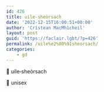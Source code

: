 ```yaml
---
id: 426
title: uile‑sheòrsach
date: '2022-12-15T16:00:51+00:00'
author: 'Crìstean MacMhìcheil'
layout: post
guid: 'https://faclair.lgbt/?p=426'
permalink: /uile%e2%80%91sheorsach/
categories:
    - gd
---
```


&#x1f3f4;&#xe0067;&#xe0062;&#xe0073;&#xe0063;&#xe0074;&#xe007f; uile‑sheòrsach

&#x1f3f4;&#xe0067;&#xe0062;&#xe0065;&#xe006e;&#xe0067;&#xe007f; unisex
